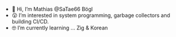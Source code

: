 - 🫡 Hi, I’m Mathias @SaTae66 Bögl
- 😲 I’m interested in system programming, garbage collectors and building CI/CD.
- 🤓 I’m currently learning ... Zig & Korean

